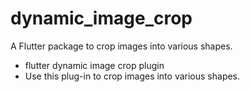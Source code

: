 # dynamic_image_crop

A Flutter package to crop images into various shapes.



- flutter dynamic image crop plugin
- Use this plug-in to crop images into various shapes.

